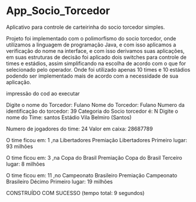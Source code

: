 # App_Socio_Torcedor
Aplicativo para controle de carteirinha do socio torcedor simples.

Projeto foi implementado com o polimorfismo do socio torcedor, onde utilizamos a linguagem de programação Java, 
e com isso aplicamos a verificação do nome na interface, e com isso derivamos suas aplicações, 
em suas estruturas de decisão foi aplicado dois switches para controle de times e estádios, 
assim simplificando na escolha de acordo com o que for selecionado pelo operador. 
Onde foi utilizado apenas 10 times e 10 estádios podendo ser implementado mais de acordo com a necessidade de sua aplicação.



impressão do cod ao executar


Digite o nome do Torcedor: 
Fulano
Nome do Torcedor: Fulano
Numero da identificação do torcedor: 39
Categoria do Socio torcedor é: N
Digite o nome do Time: 
santos
Estádio Vila Belmiro (Santos)

Numero de jogadores do time: 24
Valor em caixa: 28687789

O time ficou em: 1 ,na Libertadores
Premiação Libertadores Primeiro lugar: 93 milhões

O time ficou em: 3 ,na Copa do Brasil
Premiação Copa do Brasil Terceiro lugar: 8 milhões

O time ficou em: 11 ,no Campeonato Brasileiro
Premiação Campeonato Brasileiro Décimo Primeiro lugar: 19 milhões

CONSTRUÍDO COM SUCESSO (tempo total: 9 segundos)
